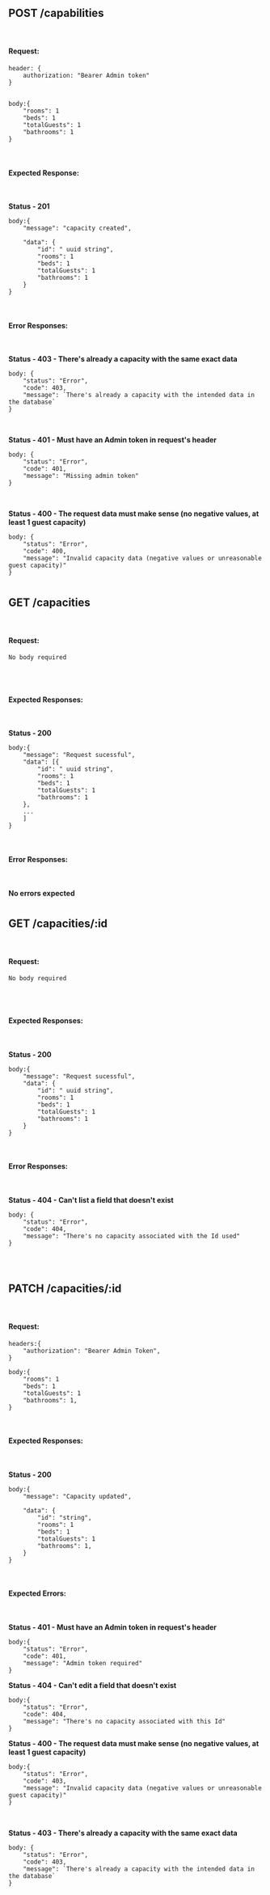 ## POST /capabilities

<br>

#### Request:

```
header: {
    authorization: "Bearer Admin token"
}

```

```

body:{
    "rooms": 1
    "beds": 1
    "totalGuests": 1
    "bathrooms": 1
}
```

<br>

#### Expected Response:

<br>

**Status - 201**

```
body:{
    "message": "capacity created",

    "data": {
        "id": " uuid string",
        "rooms": 1
        "beds": 1
        "totalGuests": 1
        "bathrooms": 1
    }
}
```

<br>

#### Error Responses:

<br>

**Status - 403 - There's already a capacity with the same exact data**

```
body: {
    "status": "Error",
    "code": 403,
    "message": `There's already a capacity with the intended data in the database`
}
```

<br>

**Status - 401 - Must have an Admin token in request's header**

```
body: {
    "status": "Error",
    "code": 401,
    "message": "Missing admin token"
}
```

<br>

**Status - 400 - The request data must make sense (no negative values, at least 1 guest capacity)**

```
body: {
    "status": "Error",
    "code": 400,
    "message": "Invalid capacity data (negative values or unreasonable guest capacity)"
}
```

#

## GET /capacities

<br>

#### Request:

```
No body required
```

<br>
<br>

#### Expected Responses:

<br>

**Status - 200**

```
body:{
    "message": "Request sucessful",
    "data": [{
        "id": " uuid string",
        "rooms": 1
        "beds": 1
        "totalGuests": 1
        "bathrooms": 1
    },
    ...
    ]
}
```

<br>

#### Error Responses:

<br>

**No errors expected**

#

## GET /capacities/:id

<br>

#### Request:

```
No body required
```

<br>
<br>

#### Expected Responses:

<br>

**Status - 200**

```
body:{
    "message": "Request sucessful",
    "data": {
        "id": " uuid string",
        "rooms": 1
        "beds": 1
        "totalGuests": 1
        "bathrooms": 1
    }
}
```

<br>

#### Error Responses:

<br>

**Status - 404 - Can't list a field that doesn't exist**

```
body: {
    "status": "Error",
    "code": 404,
    "message": "There's no capacity associated with the Id used"
}
```

<br>

#

## PATCH /capacities/:id

<br>

#### Request:

```
headers:{
    "authorization": "Bearer Admin Token",
}
```

```
body:{
    "rooms": 1
    "beds": 1
    "totalGuests": 1
    "bathrooms": 1,
}
```

<br>

#### Expected Responses:

<br>

**Status - 200**

```
body:{
    "message": "Capacity updated",

    "data": {
        "id": "string",
        "rooms": 1
        "beds": 1
        "totalGuests": 1
        "bathrooms": 1,
    }
}
```

<br>

#### Expected Errors:

<br>

**Status - 401 - Must have an Admin token in request's header**

```
body:{
    "status": "Error",
    "code": 401,
    "message": "Admin token required"
}
```

**Status - 404 - Can't edit a field that doesn't exist**

```
body:{
    "status": "Error",
    "code": 404,
    "message": "There's no capacity associated with this Id"
}
```

**Status - 400 - The request data must make sense (no negative values, at least 1 guest capacity)**

```
body:{
    "status": "Error",
    "code": 403,
    "message": "Invalid capacity data (negative values or unreasonable guest capacity)"
}
```

<br>

**Status - 403 - There's already a capacity with the same exact data**

```
body: {
    "status": "Error",
    "code": 403,
    "message": `There's already a capacity with the intended data in the database`
}
```
